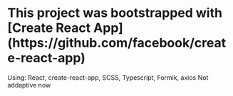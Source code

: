 
<h1>This project was bootstrapped with [Create React App](https://github.com/facebook/create-react-app)</h1>
Using: React, create-react-app, SCSS, Typescript, Formik, axios
Not addaptive now
